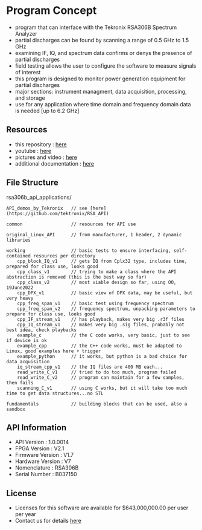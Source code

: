 # Program Concept
- program that can interface with the Tekronix RSA306B Spectrum Analyzer
- partial discharges can be found by scanning a range of 0.5 GHz to 1.5 GHz
- examining IF, IQ, and spectrum data confirms or denys the presence of partial discharges 
- field testing allows the user to configure the software to measure signals of interest
- this program is designed to monitor power generation equipment for partial discharges
- major sections: instrument managment, data acquisition, processing, and storage
- use for any application where time domain and frequency domain data is needed [up to 6.2 GHz]

## Resources
- this repository          : [here](https://github.com/davenakasone/rsa306b_api_applications)
- youtube                  : [here](https://www.youtube.com/playlist?list=PLFYKagNjVg0VuUz5Fuu-ekX6TbwMRO9uI)
- pictures and video       : [here](https://photos.app.goo.gl/BEBcb8ixF9oWZtsN8)
- additional documentation : [here](https://drive.google.com/drive/folders/1-Yi1jUahgB7YDmauL3ozKffGKSb-tnm9?usp=sharing)

## File Structure
rsa306b_api_applications/

    API_demos_by_Tekronix   // see [here](https://github.com/tektronix/RSA_API)

    common                  // resources for API use
    
    original_Linux_API      // from manufacturer, 1 header, 2 dynamic libraries

    working                 // basic tests to ensure interfacing, self-contained resources per directory
        cpp_block_IQ_v1     // gets IQ from Cplx32 type, includes time, prepared for class use, looks good
        cpp_class_v1        // trying to make a class where the API abstraction is removed (this is the best way so far)
        cpp_class_v2        // most viable design so far, using OO, 19June2022
        cpp_DPX_v1          // basic view of DPX data, may be useful, but very heavy
        cpp_freq_span_v1    // basic test using frequency spectrum
        cpp_freq_span_v2    // frequency spectrum, unpacking parameters to prepare for class use, looks good
        cpp_IF_stream_v1    // has playback, makes very big .r3f files
        cpp_IQ_stream_v1    // makes very big .sig files, probably not best idea, check playbacks
        example_c           // the C code works, very basic, just to see if device is ok
        example_cpp         // the C++ code works, must be adapted to Linux, good examples here + trigger
        example_python      // it works, but python is a bad choice for data acquisition
        iq_stream_cpp_v1    // the IQ files are 400 MB each...
        read_write_C_v1     // tried to do too much, program failed
        read_write_C_v2     // program can maintain for a few samples, then fails
        scanning_C_v1       // using C works, but it will take too much time to get data structures...no STL

    fundamentals            // building blocks that can be used, also a sandbox

## API Information
- API Version          :  1.0.0014
- FPGA Version         :  V2.1
- Firmware Version     :  V1.7
- Hardware Version     :  V7
- Nomenclature         :  RSA306B
- Serial Number        :  B037150

## License
- Licenses for this software are available for $643,000,000.00 per user per year
- Contact us for details [here](mailto:nakasd3@unlv.nevada.edu)